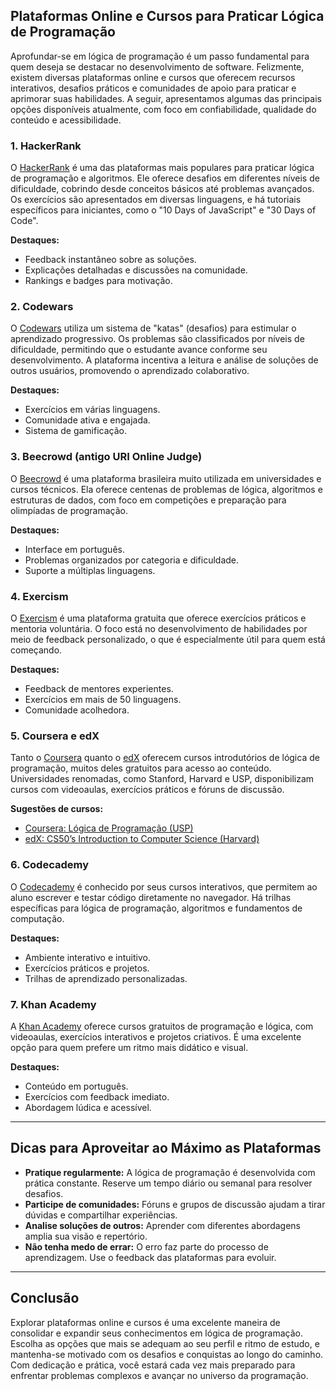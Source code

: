 
## Plataformas Online e Cursos para Praticar Lógica de Programação

Aprofundar-se em lógica de programação é um passo fundamental para quem deseja se destacar no desenvolvimento de software. Felizmente, existem diversas plataformas online e cursos que oferecem recursos interativos, desafios práticos e comunidades de apoio para praticar e aprimorar suas habilidades. A seguir, apresentamos algumas das principais opções disponíveis atualmente, com foco em confiabilidade, qualidade do conteúdo e acessibilidade.

### 1. **HackerRank**

O [HackerRank](https://www.hackerrank.com/domains/tutorials/10-days-of-javascript) é uma das plataformas mais populares para praticar lógica de programação e algoritmos. Ele oferece desafios em diferentes níveis de dificuldade, cobrindo desde conceitos básicos até problemas avançados. Os exercícios são apresentados em diversas linguagens, e há tutoriais específicos para iniciantes, como o "10 Days of JavaScript" e "30 Days of Code".

**Destaques:**
- Feedback instantâneo sobre as soluções.
- Explicações detalhadas e discussões na comunidade.
- Rankings e badges para motivação.

### 2. **Codewars**

O [Codewars](https://www.codewars.com/) utiliza um sistema de "katas" (desafios) para estimular o aprendizado progressivo. Os problemas são classificados por níveis de dificuldade, permitindo que o estudante avance conforme seu desenvolvimento. A plataforma incentiva a leitura e análise de soluções de outros usuários, promovendo o aprendizado colaborativo.

**Destaques:**
- Exercícios em várias linguagens.
- Comunidade ativa e engajada.
- Sistema de gamificação.

### 3. **Beecrowd (antigo URI Online Judge)**

O [Beecrowd](https://www.beecrowd.com.br/) é uma plataforma brasileira muito utilizada em universidades e cursos técnicos. Ela oferece centenas de problemas de lógica, algoritmos e estruturas de dados, com foco em competições e preparação para olimpíadas de programação.

**Destaques:**
- Interface em português.
- Problemas organizados por categoria e dificuldade.
- Suporte a múltiplas linguagens.

### 4. **Exercism**

O [Exercism](https://exercism.org/) é uma plataforma gratuita que oferece exercícios práticos e mentoria voluntária. O foco está no desenvolvimento de habilidades por meio de feedback personalizado, o que é especialmente útil para quem está começando.

**Destaques:**
- Feedback de mentores experientes.
- Exercícios em mais de 50 linguagens.
- Comunidade acolhedora.

### 5. **Coursera e edX**

Tanto o [Coursera](https://www.coursera.org/) quanto o [edX](https://www.edx.org/) oferecem cursos introdutórios de lógica de programação, muitos deles gratuitos para acesso ao conteúdo. Universidades renomadas, como Stanford, Harvard e USP, disponibilizam cursos com videoaulas, exercícios práticos e fóruns de discussão.

**Sugestões de cursos:**
- [Coursera: Lógica de Programação (USP)](https://www.coursera.org/learn/logica-de-programacao)
- [edX: CS50’s Introduction to Computer Science (Harvard)](https://www.edx.org/course/cs50s-introduction-to-computer-science)

### 6. **Codecademy**

O [Codecademy](https://www.codecademy.com/) é conhecido por seus cursos interativos, que permitem ao aluno escrever e testar código diretamente no navegador. Há trilhas específicas para lógica de programação, algoritmos e fundamentos de computação.

**Destaques:**
- Ambiente interativo e intuitivo.
- Exercícios práticos e projetos.
- Trilhas de aprendizado personalizadas.

### 7. **Khan Academy**

A [Khan Academy](https://pt.khanacademy.org/computing/computer-programming) oferece cursos gratuitos de programação e lógica, com videoaulas, exercícios interativos e projetos criativos. É uma excelente opção para quem prefere um ritmo mais didático e visual.

**Destaques:**
- Conteúdo em português.
- Exercícios com feedback imediato.
- Abordagem lúdica e acessível.

---

## **Dicas para Aproveitar ao Máximo as Plataformas**

- **Pratique regularmente:** A lógica de programação é desenvolvida com prática constante. Reserve um tempo diário ou semanal para resolver desafios.
- **Participe de comunidades:** Fóruns e grupos de discussão ajudam a tirar dúvidas e compartilhar experiências.
- **Analise soluções de outros:** Aprender com diferentes abordagens amplia sua visão e repertório.
- **Não tenha medo de errar:** O erro faz parte do processo de aprendizagem. Use o feedback das plataformas para evoluir.

---

## **Conclusão**

Explorar plataformas online e cursos é uma excelente maneira de consolidar e expandir seus conhecimentos em lógica de programação. Escolha as opções que mais se adequam ao seu perfil e ritmo de estudo, e mantenha-se motivado com os desafios e conquistas ao longo do caminho. Com dedicação e prática, você estará cada vez mais preparado para enfrentar problemas complexos e avançar no universo da programação.
```
